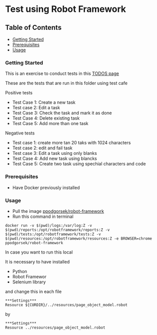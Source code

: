 # Test using Robot Framework

## Table of Contents
- [Getting Started](#getting-started)
- [Prerequisites](#prerequisites)
- [Usage](#usage)


### Getting Started

This is an exercise to conduct tests in this [TODOS page](https://todomvc.com/examples/angular2/)

These are the tests that are run in this folder using test cafe

Positive tests
- Test Case 1: Create a new task
- Test case 2: Edit a task
- Test Case 3: Check the task and mark it as done
- Test Case 4: Delete existing task
- Test Case 5: Add more than one task

Negative tests
- Test case 1: create more tan 20 taks with 1024 characters
- Test case 2: edit and fail task
- Test case 3: Edit a task using only blanks
- Test Case 4: Add new task using blancks
- Test Case 5: Create two task using spechial characters and code

### Prerequisites

- Have Docker previously installed

### Usage

- Pull the image [ppodgorsek/robot-framework](https://hub.docker.com/r/ppodgorsek/robot-framework#running-the-container)
- Run this command in terminal

```
docker run -v $(pwd)/logs:/var/log:Z -v $(pwd)/reports:/opt/robotframework/reports:Z -v $(pwd)/tests:/opt/robotframework/tests:Z -v $(pwd)/resources:/opt/robotframework/resources:Z -e BROWSER=chrome ppodgorsek/robot-framework 
```

In case you want to run this local

It is necessary to have installed
- Python
- Robot Framewor
- Selenium library

and change this in each file
```
***Settings***
Resource ${CURDIR}/../resources/page_object_model.robot
```
by
```
***Settings***
Resource ../resources/page_object_model.robot
```